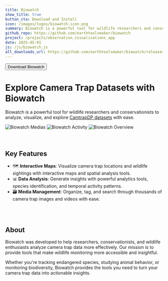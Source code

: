 ```yaml
---
title: Biowatch
show_title: true
button_cta: Download and Install
icon: /images/logos/biowatch-icon.png
summary: Biowatch is a powerful tool for wildlife researchers and conservationists to analyze, visualize, and explore CamtrapDP datasets with ease.
github_repo: https://github.com/earthtoolsmaker/biowatch
project: /projects/observation_visualisations_app
date: 2025-05-01
js: /js/biowatch.js
all_downloads_url: https://github.com/earthtoolsmaker/biowatch/releases/tag/v1.0.11
---
```


<div class="tool-container-button-cta" id="container-button-download-biowatch">
  <a class="link-no-decoration" href="/">
    <button class="button tool-button-cta">
    Download Biowatch
    </button>
  </a>
</div>

# Explore Camera Trap Datasets with Biowatch

Biowatch is a powerful tool for wildlife researchers and conservationists to
analyze, visualize, and explore [CamtrapDP
datasets](https://camtrap-dp.tdwg.org/) with ease.

<div class="gallery-box">
  <div class="gallery">
      <img src="./images/medias.png" loading="lazy" alt="Biowatch Medias" />
      <img src="./images/activity.png" loading="lazy" alt="Biowatch Activity" />
      <img src="./images/overview.png" loading="lazy" alt="Biowatch Overview" />
  </div>
</div>
<br />
<br />

## Key Features

- 🗺️ __Interactive Maps__: Visualize camera trap locations and wildlife sightings with interactive maps and spatial analysis tools.
- 📊 __Data Analysis__: Generate insights with powerful analytics tools, species identification, and temporal activity patterns.
- 🗃️ __Media Management__: Organize, tag, and search through thousands of camera trap images and videos with ease.
<br />
<br />


## About


Biowatch was developed to help researchers, conservationists, and wildlife
enthusiasts analyze camera trap data more effectively. Our mission is to
provide tools that make wildlife monitoring more accessible and insightful.

Whether you're tracking endangered species, studying animal behavior, or
monitoring biodiversity, Biowatch provides the tools you need to turn your
camera trap data into actionable insights.

<script>
window.addEventListener("load", () => {
  console.log("hello");
  console.log(getOsInfo());
  const { os, url, text } = getOsInfo();
  const container = document.getElementById("container-button-download-biowatch");
  container.querySelector("a").href = url;
  container.querySelector("button").innerHTML = `<i class='fa-solid fa-download'></i> &nbsp; ${text}`;
});
</script>
